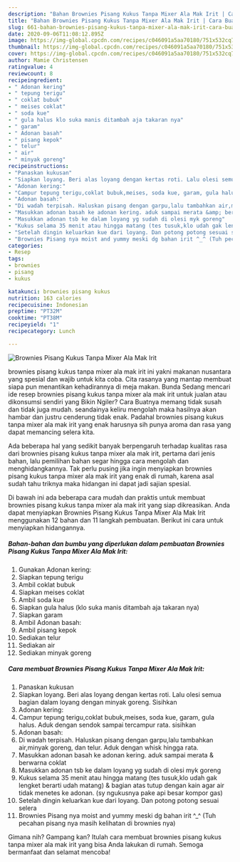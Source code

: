 ```yaml
---
description: "Bahan Brownies Pisang Kukus Tanpa Mixer Ala Mak Irit | Cara Buat Brownies Pisang Kukus Tanpa Mixer Ala Mak Irit Yang Paling Enak"
title: "Bahan Brownies Pisang Kukus Tanpa Mixer Ala Mak Irit | Cara Buat Brownies Pisang Kukus Tanpa Mixer Ala Mak Irit Yang Paling Enak"
slug: 661-bahan-brownies-pisang-kukus-tanpa-mixer-ala-mak-irit-cara-buat-brownies-pisang-kukus-tanpa-mixer-ala-mak-irit-yang-paling-enak
date: 2020-09-06T11:08:12.895Z
image: https://img-global.cpcdn.com/recipes/c046091a5aa70180/751x532cq70/brownies-pisang-kukus-tanpa-mixer-ala-mak-irit-foto-resep-utama.jpg
thumbnail: https://img-global.cpcdn.com/recipes/c046091a5aa70180/751x532cq70/brownies-pisang-kukus-tanpa-mixer-ala-mak-irit-foto-resep-utama.jpg
cover: https://img-global.cpcdn.com/recipes/c046091a5aa70180/751x532cq70/brownies-pisang-kukus-tanpa-mixer-ala-mak-irit-foto-resep-utama.jpg
author: Mamie Christensen
ratingvalue: 4
reviewcount: 8
recipeingredient:
- " Adonan kering"
- " tepung terigu"
- " coklat bubuk"
- " meises coklat"
- " soda kue"
- " gula halus klo suka manis ditambah aja takaran nya"
- " garam"
- " Adonan basah"
- " pisang kepok"
- " telur"
- " air"
- " minyak goreng"
recipeinstructions:
- "Panaskan kukusan"
- "Siapkan loyang. Beri alas loyang dengan kertas roti. Lalu olesi semua bagian dalam loyang dengan minyak goreng. Sisihkan"
- "Adonan kering:"
- "Campur tepung terigu,coklat bubuk,meises, soda kue, garam, gula halus. Aduk dengan sendok sampai tercampur rata. sisihkan"
- "Adonan basah:"
- "Di wadah terpisah. Haluskan pisang dengan garpu,lalu tambahkan air,minyak goreng, dan telur. Aduk dengan whisk hingga rata."
- "Masukkan adonan basah ke adonan kering. aduk sampai merata &amp; berwarna coklat"
- "Masukkan adonan tsb ke dalam loyang yg sudah di olesi myk goreng"
- "Kukus selama 35 menit atau hingga matang (tes tusuk,klo udah gak lengket berarti udah matang) &amp; bagian atas tutup dengan kain agar air tidak menetes ke adonan. (sy ngukusnya pake api besar kompor gas)"
- "Setelah dingin keluarkan kue dari loyang. Dan potong potong sesuai selera"
- "Brownies Pisang nya moist and yummy meski dg bahan irit ^_^ (Tuh pecahan pisang nya masih kelihatan di brownies nya)"
categories:
- Resep
tags:
- brownies
- pisang
- kukus

katakunci: brownies pisang kukus 
nutrition: 163 calories
recipecuisine: Indonesian
preptime: "PT32M"
cooktime: "PT38M"
recipeyield: "1"
recipecategory: Lunch

---
```



![Brownies Pisang Kukus Tanpa Mixer Ala Mak Irit](https://img-global.cpcdn.com/recipes/c046091a5aa70180/751x532cq70/brownies-pisang-kukus-tanpa-mixer-ala-mak-irit-foto-resep-utama.jpg)


brownies pisang kukus tanpa mixer ala mak irit ini yakni makanan nusantara yang spesial dan wajib untuk kita coba. Cita rasanya yang mantap membuat siapa pun menantikan kehadirannya di meja makan.
Bunda Sedang mencari ide resep brownies pisang kukus tanpa mixer ala mak irit untuk jualan atau dikonsumsi sendiri yang Bikin Ngiler? Cara Buatnya memang tidak susah dan tidak juga mudah. seandainya keliru mengolah maka hasilnya akan hambar dan justru cenderung tidak enak. Padahal brownies pisang kukus tanpa mixer ala mak irit yang enak harusnya sih punya aroma dan rasa yang dapat memancing selera kita.



Ada beberapa hal yang sedikit banyak berpengaruh terhadap kualitas rasa dari brownies pisang kukus tanpa mixer ala mak irit, pertama dari jenis bahan, lalu pemilihan bahan segar hingga cara mengolah dan menghidangkannya. Tak perlu pusing jika ingin menyiapkan brownies pisang kukus tanpa mixer ala mak irit yang enak di rumah, karena asal sudah tahu triknya maka hidangan ini dapat jadi sajian spesial.


Di bawah ini ada beberapa cara mudah dan praktis untuk membuat brownies pisang kukus tanpa mixer ala mak irit yang siap dikreasikan. Anda dapat menyiapkan Brownies Pisang Kukus Tanpa Mixer Ala Mak Irit menggunakan 12 bahan dan 11 langkah pembuatan. Berikut ini cara untuk menyiapkan hidangannya.

<!--inarticleads1-->

##### Bahan-bahan dan bumbu yang diperlukan dalam pembuatan Brownies Pisang Kukus Tanpa Mixer Ala Mak Irit:

1. Gunakan  Adonan kering:
1. Siapkan  tepung terigu
1. Ambil  coklat bubuk
1. Siapkan  meises coklat
1. Ambil  soda kue
1. Siapkan  gula halus (klo suka manis ditambah aja takaran nya)
1. Siapkan  garam
1. Ambil  Adonan basah:
1. Ambil  pisang kepok
1. Sediakan  telur
1. Sediakan  air
1. Sediakan  minyak goreng




<!--inarticleads2-->

##### Cara membuat Brownies Pisang Kukus Tanpa Mixer Ala Mak Irit:

1. Panaskan kukusan
1. Siapkan loyang. Beri alas loyang dengan kertas roti. Lalu olesi semua bagian dalam loyang dengan minyak goreng. Sisihkan
1. Adonan kering:
1. Campur tepung terigu,coklat bubuk,meises, soda kue, garam, gula halus. Aduk dengan sendok sampai tercampur rata. sisihkan
1. Adonan basah:
1. Di wadah terpisah. Haluskan pisang dengan garpu,lalu tambahkan air,minyak goreng, dan telur. Aduk dengan whisk hingga rata.
1. Masukkan adonan basah ke adonan kering. aduk sampai merata &amp; berwarna coklat
1. Masukkan adonan tsb ke dalam loyang yg sudah di olesi myk goreng
1. Kukus selama 35 menit atau hingga matang (tes tusuk,klo udah gak lengket berarti udah matang) &amp; bagian atas tutup dengan kain agar air tidak menetes ke adonan. (sy ngukusnya pake api besar kompor gas)
1. Setelah dingin keluarkan kue dari loyang. Dan potong potong sesuai selera
1. Brownies Pisang nya moist and yummy meski dg bahan irit ^_^ (Tuh pecahan pisang nya masih kelihatan di brownies nya)




Gimana nih? Gampang kan? Itulah cara membuat brownies pisang kukus tanpa mixer ala mak irit yang bisa Anda lakukan di rumah. Semoga bermanfaat dan selamat mencoba!
